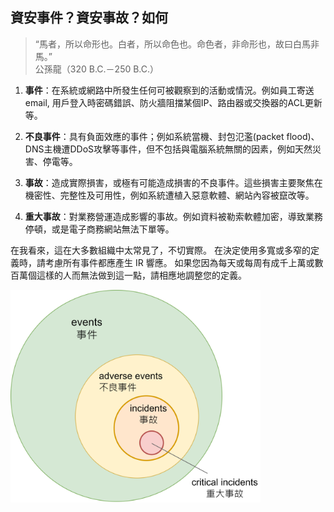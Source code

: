 ## 資安事件？資安事故？如何

>“馬者，所以命形也。白者，所以命色也。命色者，非命形也，故曰白馬非馬。”  
>公孫龍（320 B.C.－250 B.C.）

1. **事件**：在系統或網路中所發生任何可被觀察到的活動或情況。例如員工寄送email, 用戶登入時密碼錯誤、防火牆阻擋某個IP、路由器或交換器的ACL更新等。

2. **不良事件**：具有負面效應的事件；例如系統當機、封包氾濫(packet flood)、DNS主機遭DDoS攻擊等事件，但不包括與電腦系統無關的因素，例如天然災害、停電等。

3. **事故**：造成實際損害，或極有可能造成損害的不良事件。這些損害主要聚焦在機密性、完整性及可用性，例如系統遭植入惡意軟體、網站內容被竄改等。

4. **重大事故**：對業務營運造成影響的事故。例如資料被勒索軟體加密，導致業務停頓，或是電子商務網站無法下單等。

在我看來，這在大多數組織中太常見了，不切實際。 在決定使用多寬或多窄的定義時，請考慮所有事件都應產生 IR 響應。 如果您因為每天或每周有成千上萬或數百萬個這樣的人而無法做到這一點，請相應地調整您的定義。

<img src="images/event-1.png" alt="event-1" border="0" width=400/>


<!--stackedit_data:
eyJoaXN0b3J5IjpbMTg4OTY3NzQ3MSwxNTI4MDQxMjI5LC0xOT
k1MDIxNTE3LC0xNTc5Nzk2OTA1XX0=
-->